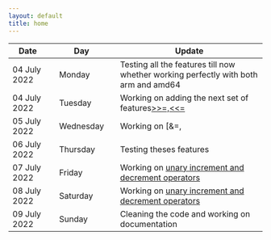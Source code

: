 ```yaml
---
layout: default
title: home
---
```


|Date        ||Day          ||Update
| -----------|-|------------|-|-------------|
04 July 2022 ||Monday       || Testing all the features till now whether working perfectly with both arm and amd64
04 July 2022||Tuesday       || Working on adding the next set of features[>>=,<<=](https://github.com/Krishna-13-cyber/simpPRU/tree/bitwise_assignment_op)
05 July 2022 ||Wednesday    || Working on [&=,|=](https://github.com/Krishna-13-cyber/simpPRU/tree/bitwise-operators)for its use in simpPRU.
06 July 2022 ||Thursday     || Testing theses features
07 July 2022 ||Friday       || Working on [unary increment and decrement operators](https://github.com/Krishna-13-cyber/simpPRU/tree/unary-advanced)
08 July 2022 ||Saturday     || Working on [unary increment and decrement operators](https://github.com/Krishna-13-cyber/simpPRU/tree/unary-advanced)
09 July 2022 ||Sunday       || Cleaning the code and working on documentation